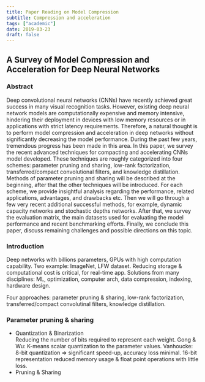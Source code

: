 ```yaml
---
title: Paper Reading on Model Compression
subtitle: Compression and acceleration
tags: ["academic"]
date: 2019-03-23
draft: false
---
```


## A Survey of Model Compression and Acceleration for Deep Neural Networks

### Abstract

Deep convolutional neural networks (CNNs) have recently achieved great success in many visual recognition tasks. However, existing deep neural network models are computationally expensive and memory intensive, hindering their deployment in devices with low memory resources or in applications with strict latency requirements. Therefore, a natural thought is to perform model compression and acceleration in deep networks without significantly decreasing the model performance. During the past few years, tremendous progress has been made in this area. In this paper, we survey the recent advanced techniques for compacting and accelerating CNNs model developed. These techniques are roughly categorized into four schemes: parameter pruning and sharing, low-rank factorization, transferred/compact convolutional filters, and knowledge distillation. Methods of parameter pruning and sharing will be described at the beginning, after that the other techniques will be introduced. For each scheme, we provide insightful analysis regarding the performance, related applications, advantages, and drawbacks etc. Then we will go through a few very recent additional successful methods, for example, dynamic capacity networks and stochastic depths networks. After that, we survey the evaluation matrix, the main datasets used for evaluating the model performance and recent benchmarking efforts. Finally, we conclude this paper, discuss remaining challenges and possible directions on this topic.

### Introduction
Deep networks with billions parameters, GPUs with high computation capability. Two example: ImageNet, LFW dataset. Reducing storage & computational cost is critical, for real-time app. Solutions from many disciplines: ML, optimization, computer arch, data compression, indexing, hardware design.

Four approaches: parameter pruning & sharing, low-rank factorization, transferred/compact convolutinal filters, knowledge distillation. 
### Parameter pruning & sharing 
- Quantization & Binarization \
Reducing the number of bits required to represent each weight. Gong & Wu: K-means scalar quantization to the parameter values. Vanhoucke: 8-bit quantization => significant speed-up, accuracy loss minimal. 16-bit representation reduced memory usage & float point operations with little loss. 
- Pruning & Sharing




